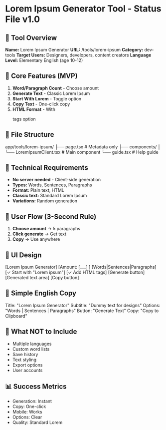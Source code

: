 # Lorem Ipsum Generator Tool - Status File v1.0

## 📌 Tool Overview
**Name:** Lorem Ipsum Generator
**URL:** /tools/lorem-ipsum
**Category:** dev-tools
**Target Users:** Designers, developers, content creators
**Language Level:** Elementary English (age 10-12)

## 🎯 Core Features (MVP)
1. **Word/Paragraph Count** - Choose amount
2. **Generate Text** - Classic Lorem Ipsum
3. **Start With Lorem** - Toggle option
4. **Copy Text** - One-click copy
5. **HTML Format** - With <p> tags option

## 📁 File Structure
app/tools/lorem-ipsum/
├── page.tsx                    # Metadata only
├── components/
│   └── LoremIpsumClient.tsx    # Main component
└── guide.tsx                   # Help guide

## 🔧 Technical Requirements
- **No server needed** - Client-side generation
- **Types:** Words, Sentences, Paragraphs
- **Format:** Plain text, HTML
- **Classic text:** Standard Lorem Ipsum
- **Variations:** Random generation

## 💭 User Flow (3-Second Rule)
1. **Choose amount** → 5 paragraphs
2. **Click generate** → Get text
3. **Copy** → Use anywhere

## 🎨 UI Design
[Lorem Ipsum Generator]
[Amount: [___] ] [Words|Sentences|Paragraphs]
[✓ Start with "Lorem ipsum"]
[✓ Add HTML tags]
[Generate button]
[Generated text area]
[Copy button]

## 📝 Simple English Copy
Title: "Lorem Ipsum Generator"
Subtitle: "Dummy text for designs"
Options: "Words | Sentences | Paragraphs"
Button: "Generate Text"
Copy: "Copy to Clipboard"

## 🚫 What NOT to Include
- Multiple languages
- Custom word lists
- Save history
- Text styling
- Export options
- User accounts

## 📊 Success Metrics
- Generation: Instant
- Copy: One-click
- Mobile: Works
- Options: Clear
- Quality: Standard Lorem